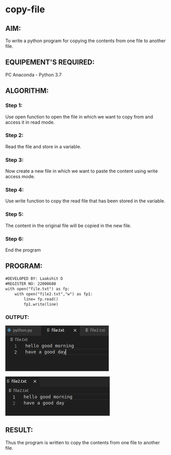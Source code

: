 # copy-file
## AIM:
To write a python program for copying the contents from one file to another file.
## EQUIPEMENT'S REQUIRED: 
PC
Anaconda - Python 3.7
## ALGORITHM: 
### Step 1:
Use open function to open the file in which we want to copy from and access it in read mode.
### Step 2: 
Read the file and store in a variable.
### Step 3: 
Now create a new file in which we want to paste the content using write access mode.
### Step 4:  
Use write function to copy the read file that has been stored in the variable.
### Step 5: 
The content in the original file will be copied in the new file.
### Step 6: 
End the program
## PROGRAM:
```
#DEVELOPED BY: Laakshit D
#REGISTER NO: 22000680
with open("file.txt") as fp:
    with open("file2.txt","w") as fp1:
        line= fp.read()
        fp1.write(line)
```
### OUTPUT:
![output](/Screenshot%20from%202023-01-26%2020-02-12.png)

![output](/Screenshot%20from%202023-01-26%2020-02-44.png)
## RESULT:
Thus the program is written to copy the contents from one file to another file.